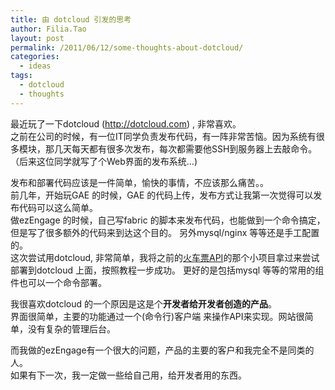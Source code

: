 ```yaml
---
title: 由 dotcloud 引发的思考
author: Filia.Tao
layout: post
permalink: /2011/06/12/some-thoughts-about-dotcloud/
categories:
  - ideas
tags:
  - dotcloud
  - thoughts
---
```

最近玩了一下dotcloud (http://dotcloud.com) , 非常喜欢。  
之前在公司的时候，有一位IT同学负责发布代码，有一阵非常苦恼。因为系统有很多模块，那几天每天都有很多次发布，每次都需要他SSH到服务器上去敲命令。 （后来这位同学就写了个Web界面的发布系统&#8230;)

发布和部署代码应该是一件简单，愉快的事情，不应该那么痛苦。。  
前几年，开始玩GAE 的时候，GAE 的代码上传，发布方式让我第一次觉得可以发布代码可以这么简单。  
做ezEngage 的时候，自己写fabric 的脚本来发布代码，也能做到一个命令搞定，但是写了很多额外的代码来到达这个目的。 另外mysql/nginx 等等还是手工配置的。  
这次尝试用dotcloud, 非常简单，我将之前的[火车票API][1]的那个小项目拿过来尝试部署到dotcloud 上面，按照教程一步成功。 更好的是包括mysql 等等的常用的组件也可以一个命令部署。 

我很喜欢dotcloud 的一个原因是这是个**开发者给开发者创造的产品**。  
界面很简单，主要的功能通过一个(命令行)客户端 来操作API来实现。网站很简单，没有复杂的管理后台。 

而我做的ezEngage有一个很大的问题，产品的主要的客户和我完全不是同类的人。  
如果有下一次，我一定做一些给自己用，给开发者用的东西。

 [1]: https://github.com/ftao/cn-train-tool